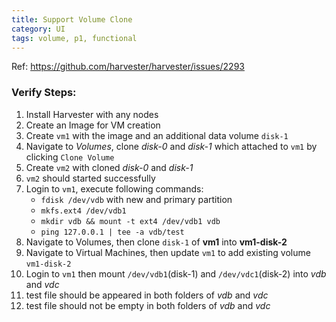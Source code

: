 ```yaml
---
title: Support Volume Clone
category: UI
tags: volume, p1, functional
---
```

Ref: https://github.com/harvester/harvester/issues/2293


### Verify Steps:
1. Install Harvester with any nodes
1. Create an Image for VM creation
1. Create `vm1` with the image and an additional data volume `disk-1`
1. Navigate to _Volumes_, clone _disk-0_ and _disk-1_ which attached to `vm1` by clicking `Clone Volume`
1. Create `vm2` with cloned _disk-0_ and _disk-1_
1. `vm2` should started successfully
1. Login to `vm1`, execute following commands:
    - `fdisk /dev/vdb` with new and primary partition
    - `mkfs.ext4 /dev/vdb1`
    - `mkdir vdb && mount -t ext4 /dev/vdb1 vdb`
    - `ping 127.0.0.1 | tee -a vdb/test`
1. Navigate to Volumes, then clone `disk-1` of **vm1** into **vm1-disk-2**
1. Navigate to Virtual Machines, then update `vm1` to add existing volume `vm1-disk-2`
1. Login to `vm1` then mount `/dev/vdb1`(disk-1) and `/dev/vdc1`(disk-2) into _vdb_ and _vdc_
1. test file should be appeared in both folders of _vdb_ and _vdc_
1. test file should not be empty in both folders of _vdb_ and _vdc_
